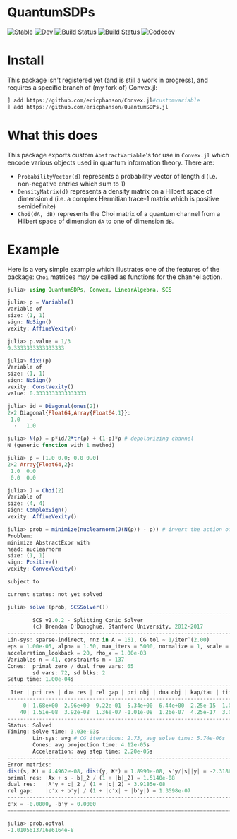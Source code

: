 # QuantumSDPs

[![Stable](https://img.shields.io/badge/docs-stable-blue.svg)](https://ericphanson.github.io/QuantumSDPs.jl/stable)
[![Dev](https://img.shields.io/badge/docs-dev-blue.svg)](https://ericphanson.github.io/QuantumSDPs.jl/dev)
[![Build Status](https://travis-ci.com/ericphanson/QuantumSDPs.jl.svg?branch=master)](https://travis-ci.com/ericphanson/QuantumSDPs.jl)
[![Build Status](https://ci.appveyor.com/api/projects/status/github/ericphanson/QuantumSDPs.jl?svg=true)](https://ci.appveyor.com/project/ericphanson/QuantumSDPs-jl)
[![Codecov](https://codecov.io/gh/ericphanson/QuantumSDPs.jl/branch/master/graph/badge.svg)](https://codecov.io/gh/ericphanson/QuantumSDPs.jl)

# Install

This package isn't registered yet (and is still a work in progress), and requires a specific branch of (my fork of) Convex.jl:

```julia
] add https://github.com/ericphanson/Convex.jl#customvariable
] add https://github.com/ericphanson/QuantumSDPs.jl
```

# What this does

This package exports custom `AbstractVariable`'s for use in `Convex.jl` which encode various objects used in quantum information theory. There are:

* `ProbabilityVector(d)` represents a probability vector of length `d` (i.e. non-negative entries which sum to 1)
* `DensityMatrix(d)` represents a density matrix on a Hilbert space of dimension `d` (i.e. a complex Hermitian trace-1 matrix which is positive semidefinite)
* `Choi(dA, dB)` represents the Choi matrix of a quantum channel from a Hilbert space of dimension `dA` to one of dimension `dB`.

# Example

Here is a very simple example which illustrates one of the features of the package: `Choi` matrices may be called as functions for the channel action.

```julia
julia> using QuantumSDPs, Convex, LinearAlgebra, SCS

julia> p = Variable()
Variable of
size: (1, 1)
sign: NoSign()
vexity: AffineVexity()

julia> p.value = 1/3
0.3333333333333333

julia> fix!(p)
Variable of
size: (1, 1)
sign: NoSign()
vexity: ConstVexity()
value: 0.3333333333333333

julia> id = Diagonal(ones(2))
2×2 Diagonal{Float64,Array{Float64,1}}:
 1.0   ⋅ 
  ⋅   1.0

julia> N(ρ) = p*id/2*tr(ρ) + (1-p)*ρ # depolarizing channel
N (generic function with 1 method)

julia> ρ = [1.0 0.0; 0.0 0.0]
2×2 Array{Float64,2}:
 1.0  0.0
 0.0  0.0

julia> J = Choi(2)
Variable of
size: (4, 4)
sign: ComplexSign()
vexity: AffineVexity()

julia> prob = minimize(nuclearnorm(J(N(ρ)) - ρ)) # invert the action of N on ρ by minimizing trace distance
Problem:
minimize AbstractExpr with
head: nuclearnorm
size: (1, 1)
sign: Positive()
vexity: ConvexVexity()

subject to

current status: not yet solved

julia> solve!(prob, SCSSolver())
----------------------------------------------------------------------------
        SCS v2.0.2 - Splitting Conic Solver
        (c) Brendan O'Donoghue, Stanford University, 2012-2017
----------------------------------------------------------------------------
Lin-sys: sparse-indirect, nnz in A = 161, CG tol ~ 1/iter^(2.00)
eps = 1.00e-05, alpha = 1.50, max_iters = 5000, normalize = 1, scale = 1.00
acceleration_lookback = 20, rho_x = 1.00e-03
Variables n = 41, constraints m = 137
Cones:  primal zero / dual free vars: 65
        sd vars: 72, sd blks: 2
Setup time: 1.00e-04s
----------------------------------------------------------------------------
 Iter | pri res | dua res | rel gap | pri obj | dua obj | kap/tau | time (s)
----------------------------------------------------------------------------
     0| 1.68e+00  2.96e+00  9.22e-01 -5.34e+00  6.44e+00  2.25e-15  1.03e-04 
    40| 1.51e-08  3.92e-08  1.36e-07 -1.01e-08  1.26e-07  4.25e-17  3.02e-03 
----------------------------------------------------------------------------
Status: Solved
Timing: Solve time: 3.03e-03s
        Lin-sys: avg # CG iterations: 2.73, avg solve time: 5.74e-06s
        Cones: avg projection time: 4.12e-05s
        Acceleration: avg step time: 2.20e-05s
----------------------------------------------------------------------------
Error metrics:
dist(s, K) = 4.4962e-08, dist(y, K*) = 1.8990e-08, s'y/|s||y| = -2.3188e-08
primal res: |Ax + s - b|_2 / (1 + |b|_2) = 1.5140e-08
dual res:   |A'y + c|_2 / (1 + |c|_2) = 3.9185e-08
rel gap:    |c'x + b'y| / (1 + |c'x| + |b'y|) = 1.3598e-07
----------------------------------------------------------------------------
c'x = -0.0000, -b'y = 0.0000
============================================================================

julia> prob.optval
-1.010561371686164e-8
```